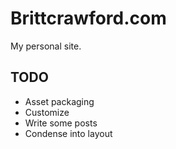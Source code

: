 # Brittcrawford.com

My personal site.

## TODO

* Asset packaging
* Customize
* Write some posts
* Condense into layout

